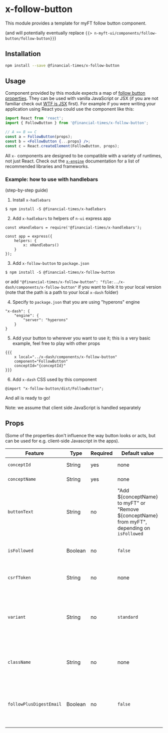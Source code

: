 # x-follow-button

This module provides a template for myFT follow button component.

(and will potentially eventually replace `{{> n-myft-ui/components/follow-button/follow-button}}`)

## Installation

```bash
npm install --save @financial-times/x-follow-button
```

[engine]: https://github.com/Financial-Times/x-dash/tree/master/packages/x-engine

## Usage

Component provided by this module expects a map of [follow button properties](#properties). They can be used with vanilla JavaScript or JSX (if you are not familiar check out [WTF is JSX][jsx-wtf] first). For example if you were writing your application using React you could use the component like this:

```jsx
import React from 'react';
import { FollowButton } from '@financial-times/x-follow-button';

// A == B == C
const a = FollowButton(props);
const b = <FollowButton {...props} />;
const c = React.createElement(FollowButton, props);
```

All `x-` components are designed to be compatible with a variety of runtimes, not just React. Check out the [`x-engine`][engine] documentation for a list of recommended libraries and frameworks.

[jsx-wtf]: https://jasonformat.com/wtf-is-jsx/

### Example: how to use with handlebars
(step-by-step guide)

1. Install `x-hadlebars`
```
$ npm install -S @financial-times/x-hadlebars
```

2. Add `x-hadlebars` to helpers of `n-ui` express app
```
const xHandlebars = require('@financial-times/x-handlebars');

const app = express({
	helpers: {
		x: xHandlebars()
	}
});
```

3. Add `x-follow-button` to `package.json`
```
$ npm install -S @financial-times/x-follow-button
```
or add `"@financial-times/x-follow-button": "file:../x-dash/components/x-follow-button"` if you want to link it to your local version (note that the path is a path to your local `x-dash` folder)

4. Specify to `package.json` that you are using "hyperons" engine
```
"x-dash": {
    "engine": {
        "server": "hyperons"
    }
}
```

5. Add your button to wherever you want to use it; this is a very basic example, feel free to play with other props
```
{{{
    x local="../x-dash/components/x-follow-button"
    component="FollowButton"
    conceptId="{conceptId}"
}}}
```

6. Add `x-dash` CSS used by this component
```
@import "x-follow-button/dist/FollowButton";
```

And all is ready to go!

Note: we assume that client side JavaScript is handled separately

## Props

(Some of the properties don't influence the way button looks or acts, but can be used for e.g. client-side Javascript in the apps).

Feature                   | Type    | Required | Default value  | Description
--------------------------|---------|----------|----------------|---------------
`conceptId`               | String  | yes      | none           | UUID of the concept
`conceptName`             | String  | yes      | none           | Name of the concept
`buttonText`              | String  | no       | "Add ${conceptName} to myFT" or "Remove ${conceptName} from myFT", depending on `isFollowed` | Text to show in the button.
`isFollowed`              | Boolean | no       | `false`        | Whether the concept is followed or not.
`csrfToken`               | String  | no       | none           | value included in a hidden form field.
`variant`                 | String  | no       | `standard`     | One of `standard`, `inverse`, `opinion` or `monochrome`. Other values will be ignored.
`className`               | String  | no       | none           | Additional classNames to add to the <form> element.
`followPlusDigestEmail`   | Boolean | no       | `false`        | Whether following the topic should also subscribe to the digest.
